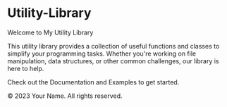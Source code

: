 # Utility-Library

Welcome to My Utility Library

This utility library provides a collection of useful functions and classes to simplify your programming tasks. Whether you're working on file manipulation, data structures, or other common challenges, our library is here to help.

Check out the Documentation and Examples to get started.

© 2023 Your Name. All rights reserved.
